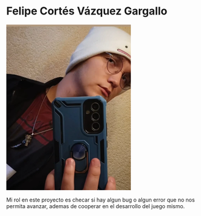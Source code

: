 # Felipe Cortés Vázquez Gargallo

![Fotomia](assests/yo.png)

Mi rol en este proyecto es checar si hay algun bug o algun error que no nos permita avanzar, ademas de cooperar en el desarrollo del juego mismo.
